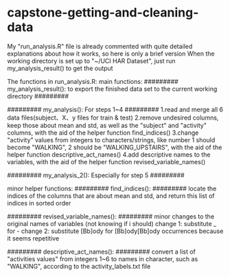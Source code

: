 # capstone-getting-and-cleaning-data

My "run_analysis.R" file is already commented with quite detailed explanations about how it works, so here is only a brief version
When the working directory is set up to "~/UCI HAR Dataset", just run my_analysis_result() to get the output

The functions in run_analysis.R:
main functions:
######### my_analysis_result(): to export the finished data set to the current working directory #########

######### my_analysis(): For steps 1~4 #########
1.read and merge all 6 data files(subject、X、y files for train & test)
2.remove undesired columns, keep those about mean and std, as well as the "subject" and "activity" columns, with the aid of the helper function find_indices()
3.change "activity" values from integers to characters/strings, like number 1 should become "WALKING", 2 should be "WALKING_UPSTAIRS", with the aid of the helper function descriptive_act_names()
4.add descriptive names to the variables, with the aid of the helper function revised_variable_names()

######### my_analysis_2(): Especially for step 5 #########

minor helper functions:
######### find_indices(): #########
locate the indices of the columns that are about mean and std, and return this list of indices in sorted order

######### revised_variable_names(): #########
minor changes to the original names of variables (not knowing if i should)
change 1: substitute _ for -
change 2: substitute [Bb]ody for [Bb]ody[Bb]ody occurrences because it seems repetitive

######### descriptive_act_names(): #########
convert a list of "activities values" from integers 1~6 to names in character, such as "WALKING", according to the activity_labels.txt file





